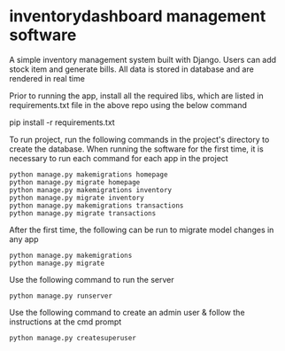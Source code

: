 # inventorydashboard management software

A simple inventory management system built with Django.
Users can add stock item and generate bills. All data is stored in database and are rendered in real time

Prior to running the app, install all the required libs, which are listed in requirements.txt file in the above repo using the below command

pip install -r requirements.txt

To run project, run the following commands in the project's directory to create the database. When running the software for the first time, it is necessary to run each command for each app in the project
```
python manage.py makemigrations homepage
python manage.py migrate homepage
python manage.py makemigrations inventory
python manage.py migrate inventory
python manage.py makemigrations transactions
python manage.py migrate transactions
```
After the first time, the following can be run to migrate model changes in any app
```
python manage.py makemigrations
python manage.py migrate
```
Use the following command to run the server
```
python manage.py runserver
```
Use the following command to create an admin user & follow the instructions at the cmd prompt
```
python manage.py createsuperuser
```
